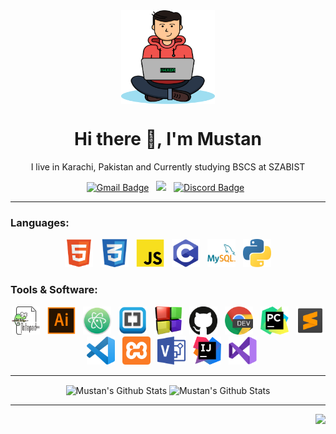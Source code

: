 <div align="center">
<img align="center" src="https://github.com/mustan-ali/img/blob/main/pictures/programmer.png" width="150" height="150">
</div>

<h1 align='center'> Hi there 👋, I'm Mustan </h1>
<p align='center'>
I live in Karachi, Pakistan and Currently studying BSCS at SZABIST
</p>  

<p align='center'>
<a href="mailto:mmmustanali@gmail.com"><img src="https://img.shields.io/badge/Gmail-EA4335?logo=gmail&logoColor=fff&style=for-the-badge" alt="Gmail Badge"></a>&nbsp;&nbsp;
<a href="https://steamcommunity.com/id/_haxor"><img src="https://img.shields.io/badge/Steam-000?logo=steam&logoColor=fff&style=for-the-badge"></a>&nbsp;&nbsp;
<a href="https://discordapp.com/users/510412302525267969"><img src="https://img.shields.io/badge/Discord-5865F2?logo=discord&logoColor=fff&style=for-the-badge" alt="Discord Badge"></a>&nbsp;&nbsp;
</p>

<hr>

<h3>Languages:</h3>
<p align="center">
<img src="https://github.com/mustan-ali/img/blob/main/logo/html.png" title="HTML" width="45" height="45"/>&nbsp;&nbsp;
<img src="https://github.com/mustan-ali/img/blob/main/logo/css.png" title="CSS" width="45" height="45"/>&nbsp;&nbsp;
<img src="https://github.com/mustan-ali/img/blob/main/logo/javascript.png" title="Javascript" width="45" height="45"/>&nbsp;&nbsp;
<img src="https://github.com/mustan-ali/img/blob/main/logo/c.png" title="C" width="45" height="45"/>&nbsp;&nbsp;
<img src="https://github.com/mustan-ali/img/blob/main/logo/mysql.png" title="MySQL" width="45" height="45"/>&nbsp;&nbsp;
<img src="https://github.com/mustan-ali/img/blob/main/logo/python.png" title="Python" width="45" height="45"/>
</p>

<h3>Tools & Software:</h3>
<p align="center">
<img src="https://github.com/mustan-ali/img/blob/main/logo/Notepad%2B%2B.png" title="Notepad++" width="45" height="45"/>&nbsp;&nbsp;
<img src="https://github.com/mustan-ali/img/blob/main/logo/adobeillustrator.png" title="Adobe Illustrator" width="45" height="45"/>&nbsp;&nbsp;
<img src="https://github.com/mustan-ali/img/blob/main/logo/atom.png" title="Atom" width="45" height="45"/>&nbsp;&nbsp;
<img src="https://github.com/mustan-ali/img/blob/main/logo/brackets.png" title="Brackets" width="45" height="45"/>&nbsp;&nbsp;
<img src="https://github.com/mustan-ali/img/blob/main/logo/codeblocks.png" title="CodeBlocks" width="45" height="45"/>&nbsp;&nbsp;
<img src="https://github.com/mustan-ali/img/blob/main/logo/github.png" title="Github" width="45" height="45"/>&nbsp;&nbsp;
<img src="https://github.com/mustan-ali/img/blob/main/logo/googledevtool.png" title="Google Developer Tool" width="45" height="45"/>&nbsp;&nbsp;
<img src="https://github.com/mustan-ali/img/blob/main/logo/pycharm.png" title="Pycharm" width="45" height="45"/>&nbsp;&nbsp;
<img src="https://github.com/mustan-ali/img/blob/main/logo/sublimetext.png" title="Sublime Text" width="45" height="45"/>&nbsp;&nbsp;
<img src="https://github.com/mustan-ali/img/blob/main/logo/vscode.png" title="Visual Studio Code" width="45" height="45"/>&nbsp;&nbsp;
<img src="https://github.com/mustan-ali/img/blob/main/logo/xampp.png" title="XAMPP" width="45" height="45"/>&nbsp;&nbsp;
<img src="https://github.com/mustan-ali/img/blob/main/logo/msvisio.png" title="Microsoft Visio" width="45" height="45"/>&nbsp;&nbsp;
<img src="https://github.com/mustan-ali/img/blob/main/logo/intellijidea.png" title="IntelliJ IDEA" width="45" height="45"/>&nbsp;&nbsp;
<img src="https://github.com/mustan-ali/img/blob/main/logo/visualstudio.png" title="Visual Studio" width="45" height="45"/>
</p>

<hr>

<div align="center">
<img align="center" src="https://github-readme-streak-stats.herokuapp.com?user=mustan-ali&hide_border=false&date_format=j%20M%5B%20Y%5D" alt="Mustan's Github Stats" width = 400>
<img align="center" src="https://github-readme-stats.vercel.app/api/top-langs/?username=mustan-ali&layout=compact" alt="Mustan's Github Stats" width = 400>
</div>

<hr>
<p align='right'>
<a href="https://visitorbadge.io/status?path=https%3A%2F%2Fgithub.com%2Fmustan-ali"><img src="https://api.visitorbadge.io/api/visitors?path=https%3A%2F%2Fgithub.com%2Fmustan-ali&label=Profile%20Views&countColor=%23697689&style=flat-square" /></a>
</p>
